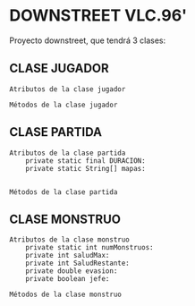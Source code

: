 # DOWNSTREET VLC.96'
Proyecto downstreet, que tendrá 3 clases:

## CLASE JUGADOR
    Atributos de la clase jugador
        
    Métodos de la clase jugador
        


## CLASE PARTIDA
    Atributos de la clase partida
        private static final DURACION:
        private static String[] mapas:


    Métodos de la clase partida




## CLASE MONSTRUO
    Atributos de la clase monstruo
        private static int numMonstruos:
        private int saludMax: 
        private int SaludRestante: 
        private double evasion: 
        private boolean jefe:

    Métodos de la clase monstruo
        

